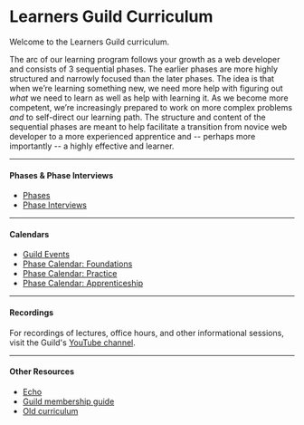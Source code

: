 # Learners Guild Curriculum

Welcome to the Learners Guild curriculum.

The arc of our learning program follows your growth as a web developer and consists of 3 sequential phases. The earlier phases are more highly structured and narrowly focused than the later phases. The idea is that when we’re learning something new, we need more help with figuring out _what_ we need to learn as well as help with learning it. As we become more competent, we’re increasingly prepared to work on more complex problems _and_ to self-direct our learning path. The structure and content of the sequential phases are meant to help facilitate a transition from novice web developer to a more experienced apprentice and -- perhaps more importantly -- a highly effective and learner.

---

#### Phases & Phase Interviews
- [Phases](/Phases)
- [Phase Interviews](/Interviews)

---

#### Calendars
- [Guild Events](https://calendar.google.com/calendar/embed?src=learnersguild.org_r2argrccjqlrd6md4shel1lad4%40group.calendar.google.com&ctz=America%2FLos_Angeles)
- [Phase Calendar: Foundations](https://calendar.google.com/calendar/embed?src=learnersguild.org_mq5c40phqs9bahdln84k1ub8s4%40group.calendar.google.com&ctz=America%2FLos_Angeles)
- [Phase Calendar: Practice](https://calendar.google.com/calendar/embed?src=learnersguild.org_cp10fqmfm51bcojt2n6jscnjlk%40group.calendar.google.com&ctz=America/Los_Angeles)
- [Phase Calendar: Apprenticeship](https://calendar.google.com/calendar/embed?src=learnersguild.org_jdtd800osuihbp2u19pau0gbi4%40group.calendar.google.com&ctz=America%2FLos_Angeles)

---

#### Recordings
For recordings of lectures, office hours, and other informational sessions, visit the Guild's [YouTube channel](https://www.youtube.com/channel/UC599lkzf-2haPTzDAMGEgLg).

---

#### Other Resources
- [Echo](https://echo.learnersguild.org)
- [Guild membership guide](https://guide.learnersguild.org)
- [Old curriculum](https://github.com/LearnersGuild/curriculum-app)
